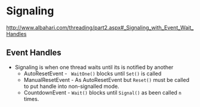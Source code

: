 # Signaling

http://www.albahari.com/threading/part2.aspx#_Signaling_with_Event_Wait_Handles

## Event Handles
- Signaling is when one thread waits until its is notified by another
  - AutoResetEvent - ``` WaitOne()``` blocks until ```Set()``` is called
  - ManualResetEvent - As AutoResetEvent but ```Reset()``` must be called to put handle into non-signalled mode.
  - CountdownEvent - ```Wait()``` blocks until ```Signal()``` as been called ```n``` times.
